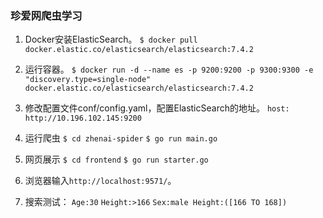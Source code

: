 ### 珍爱网爬虫学习

1. Docker安装ElasticSearch。
`$ docker pull docker.elastic.co/elasticsearch/elasticsearch:7.4.2`

2. 运行容器。
`$ docker run -d --name es -p 9200:9200 -p 9300:9300 -e "discovery.type=single-node" docker.elastic.co/elasticsearch/elasticsearch:7.4.2`

3. 修改配置文件conf/config.yaml，配置ElasticSearch的地址。
`host: http://10.196.102.145:9200`

4. 运行爬虫
`$ cd zhenai-spider`
`$ go run main.go`

5. 网页展示
`$ cd frontend`
`$ go run starter.go`

6. 浏览器输入`http://localhost:9571/`。

7. 搜索测试：
`Age:30`
`Height:>166`
`Sex:male Height:([166 TO 168])`